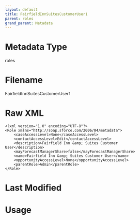 ```yaml
---
layout: default
title: FairfieldInnSuitesCustomerUser1
parent: roles
grand_parent: Metadata
---
```

# Metadata Type
roles


# Filename 
FairfieldInnSuitesCustomerUser1


# Raw XML
```
<?xml version="1.0" encoding="UTF-8"?>
<Role xmlns="http://soap.sforce.com/2006/04/metadata">
    <caseAccessLevel>None</caseAccessLevel>
    <contactAccessLevel>Edit</contactAccessLevel>
    <description>Fairfield Inn &amp; Suites Customer User</description>
    <mayForecastManagerShare>false</mayForecastManagerShare>
    <name>Fairfield Inn &amp; Suites Customer User</name>
    <opportunityAccessLevel>None</opportunityAccessLevel>
    <parentRole>Admin</parentRole>
</Role>
```


# Last Modified


# Usage

